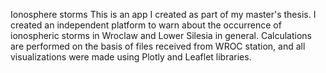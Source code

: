 Ionosphere storms
This is an app I created as part of my master's thesis. I created an independent platform to warn about the occurrence of ionospheric storms in Wroclaw and Lower Silesia in general. Calculations are performed on the basis of files received from WROC station, and all visualizations were made using Plotly and Leaflet libraries. 
